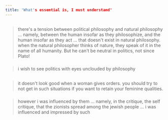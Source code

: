 ```yaml
---
title: 'What's essential is, I must understand'
---
```


##
> there's a tension between political philosophy and natural philosophy ... namely, between the human insofar as they philosophize, and the human insofar as they act ... that doesn't exist in natural philosophy. when the natural philosopher thinks of nature, they speak of it in the name of all humanity. But he can't be neutral in politics, not since Plato!
###
> i wish to see politics with eyes unclouded by philosophy
##
> it doesn't look good when a woman gives orders. you should try to not get in such situations if you want to retain your feminine qualities.
### 
> however i was influenced by them ... namely, in the critique, the self critique, that the zionists spread among the jewish people ... i was influenced and impressed by such
